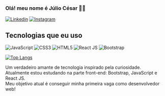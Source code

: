 ### Olá! meu nome é Júlio César 🙋‍♂️

[![Linkedin](https://img.shields.io/badge/LinkedIn-0077B5?style=for-the-badge&logo=linkedin&logoColor=white)](https://www.linkedin.com/in/j%C3%BAlio-c%C3%A9sar-9bab791a9/)
[![Instagram](https://img.shields.io/badge/Instagram-E4405F?style=for-the-badge&logo=instagram&logoColor=white)](https://www.instagram.com/jcesar_n/)



## Tecnologias que eu uso

![JavaScript](https://img.shields.io/badge/JavaScript-F7DF1E?style=for-the-badge&logo=javascript&logoColor=black)
![CSS3](https://img.shields.io/badge/CSS3-1572B6?style=for-the-badge&logo=css3&logoColor=white)
![HTML5](https://img.shields.io/badge/HTML5-E34F26?style=for-the-badge&logo=html5&logoColor=white)
![React JS](https://img.shields.io/badge/React-20232A?style=for-the-badge&logo=react&logoColor=61DAFB)
![Bootstrap](https://img.shields.io/badge/Bootstrap-563D7C?style=for-the-badge&logo=bootstrap&logoColor=white)


[![Top Langs](https://github-readme-stats.vercel.app/api/top-langs/?username=JulioCesarNSM&layout=compact)](https://github.com/anuraghazra/github-readme-stats)

Um verdadeiro amante de tecnologia inspirado pela curiosidade. <br>
Atualmente estou estudando na parte front-end: Bootstrap, JavaScript e React JS.<br>
Meu objetivo atual é conseguir minha primeira vaga como desenvolvedor web!
